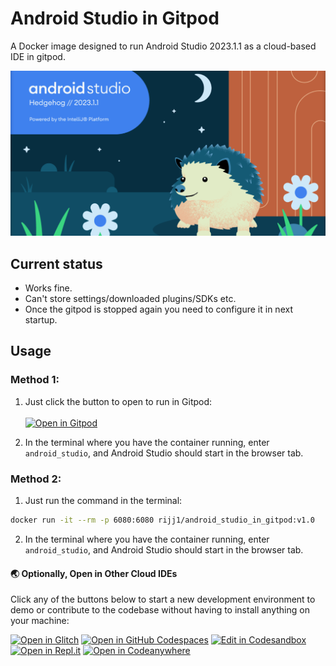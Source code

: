 # Android Studio in Gitpod
A Docker image designed to run Android Studio 2023.1.1 as a cloud-based IDE in gitpod.<br>
<center><img src='images/Android-Studio-Hedgehog.png'></center>

## Current status
-   Works fine.
-   Can't store settings/downloaded plugins/SDKs etc.
-   Once the gitpod is stopped again you need to configure it in next startup.

## Usage
### Method 1: 
1. Just click the button to open to run in Gitpod:<br><br>
[![Open in Gitpod](https://gitpod.io/button/open-in-gitpod.svg)](https://gitpod.io/#https://github.com/rijj1/Android_Studio_in_Gitpod) 

2. In the terminal where you have the container running, enter `android_studio`, and Android Studio should start in the browser tab.

   
### Method 2:
1. Just run the command in the terminal:
````bash
docker run -it --rm -p 6080:6080 rijj1/android_studio_in_gitpod:v1.0
````
2. In the terminal where you have the container running, enter `android_studio`, and Android Studio should start in the browser tab.


#### 🌏  Optionally, Open in Other Cloud IDEs

Click any of the buttons below to start a new development environment to demo or contribute to the codebase without having to install anything on your machine:

[![Open in Glitch](https://img.shields.io/badge/Open%20in-Glitch-blue?logo=glitch)](https://glitch.com/edit/#!/import/github/rijj1/android_studio_in_gitpod)
[![Open in GitHub Codespaces](https://github.com/codespaces/badge.svg)](https://codespaces.new/rijj1/android_studio_in_gitpod)
[![Edit in Codesandbox](https://codesandbox.io/static/img/play-codesandbox.svg)](https://codesandbox.io/s/github/rijj1/android_studio_in_gitpod)
[![Open in Repl.it](https://replit.com/badge/github/withastro/astro)](https://replit.com/github/rijj1/android_studio_in_gitpod)
[![Open in Codeanywhere](https://codeanywhere.com/img/open-in-codeanywhere-btn.svg)](https://app.codeanywhere.com/#https://github.com/rijj1/android_studio_in_gitpod)
